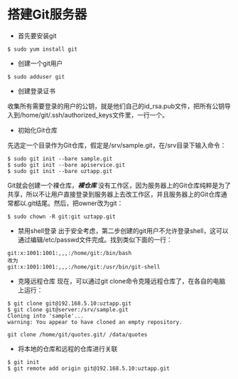 搭建Git服务器
============

- 首先要安装git

```
$ sudo yum install git
```
- 创建一个git用户

```
$ sudo adduser git

```
- 创建登录证书

收集所有需要登录的用户的公钥，就是他们自己的id_rsa.pub文件，把所有公钥导入到/home/git/.ssh/authorized_keys文件里，一行一个。

- 初始化Git仓库

先选定一个目录作为Git仓库，假定是/srv/sample.git，在/srv目录下输入命令：
```
$ sudo git init --bare sample.git
$ sudo git init --bare apiservice.git
$ sudo git init --bare uztapp.git
```
Git就会创建一个裸仓库，***裸仓库*** 没有工作区，因为服务器上的Git仓库纯粹是为了共享，所以不让用户直接登录到服务器上去改工作区，并且服务器上的Git仓库通常都以.git结尾。然后，把owner改为git：

```
$ sudo chown -R git:git uztapp.git

```

- 禁用shell登录
出于安全考虑，第二步创建的git用户不允许登录shell，这可以通过编辑/etc/passwd文件完成。找到类似下面的一行：

```
git:x:1001:1001:,,,:/home/git:/bin/bash
改为
git:x:1001:1001:,,,:/home/git:/usr/bin/git-shell

```

- 克隆远程仓库
现在，可以通过git clone命令克隆远程仓库了，在各自的电脑上运行：


```
$ git clone git@192.168.5.10:uztapp.git
$ git clone git@server:/srv/sample.git
Cloning into 'sample'...
warning: You appear to have cloned an empty repository.

git clone /home/git/quotes.git/ /data/quotes

```
- 将本地的仓库和远程的仓库进行关联

```
$ git init
$ git remote add origin git@192.168.5.10:uztapp.git

```

